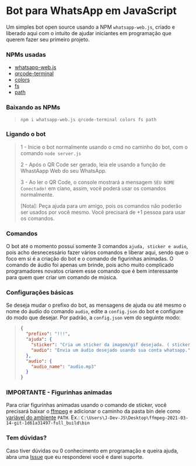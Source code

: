 # Bot para WhatsApp em JavaScript
Um simples bot open source usando a NPM `whatsapp-web.js`, criado e liberado aqui com o intuito de ajudar iniciantes em programação que querem fazer seu primeiro projeto.

### NPMs usadas
- [whatsapp-web.js](https://www.npmjs.com/package/whatsapp-web.js)
- [qrcode-terminal](https://www.npmjs.com/package/qrcode-terminal)
- [colors](https://www.npmjs.com/package/colors)
- [fs](https://www.npmjs.com/package/fs)
- [path](https://www.npmjs.com/package/path)

### Baixando as NPMs
> ```BATCH
> npm i whatsapp-web.js qrcode-terminal colors fs path

### Ligando o bot
> 1 - Inicie o bot normalmente usando o cmd no caminho do bot, com o comando `node server.js`
> 
> 2 - Após o QR Code ser gerado, leia ele usando a função de WhastAapp Web do seu WhatsApp.
> 
> 3 - Ao ler o QR Code, o console mostrará a mensagem `SEU NOME Conectado!` em ciano, assim, você poderá usar os comandos normalmente.
> 
> [Nota]: Peça ajuda para um amigo, pois os comandos não poderão ser usados por você mesmo. Você precisará de +1 pessoa para usar os comandos.

### Comandos
O bot até o momento possui somente 3 comandos `ajuda, sticker e audio`, pois acho desnecessário fazer vários comandos e liberar aqui, sendo que o foco em si é a criação do bot e o comando de figurinhas animadas. O comando de áudio foi apenas um brinde, pois acho muito complicado programadores novatos criarem esse comando que é bem interessante para quem quer criar um comando de música.

### Configurações básicas
Se deseja mudar o prefixo do bot, as mensagens de ajuda ou até mesmo o nome do áudio do comando `audio`, edite a `config.json` do bot e configure do modo que desejar. Por padrão, a `config.json` vem do seguinte modo:
> ```JSON
> {
>   "prefixo": "!!!",
>   "ajuda": {
> 	  "sticker": "Cria um sticker da imagem/gif desejada. ( stickers animados disponíveis! )",
> 	  "audio": "Envia um áudio desejado usando sua conta whatsapp."
>   },
>   "audio": {
> 	  "audio_name": "audio.mp3"
>   }
> }

### IMPORTANTE - Figurinhas animadas
Para criar figurinhas animadas usando o comando de sticker, você precisará baixar o [ffmpeg](https://www.mediafire.com/file/clvtrkmusbpo7fs/ffmpeg-2021-03-14-git-1d61a31497-full_build.rar/file) e adicionar o caminho da pasta bin dele como [variável do ambiente](https://professor-falken.com/pt/windows/como-configurar-la-ruta-y-las-variables-de-entorno-en-windows-10/) `PATH`. Ex.: `C:\Users\J-Dev-JS\Desktop\ffmpeg-2021-03-14-git-1d61a31497-full_build\bin`

### Tem dúvidas?
Caso tiver dúvidas ou 0 conhecimento em programação e queira ajuda, abra uma [Issue](https://github.com/J-Dev-JS/whatsapp-bot/issues) que eu responderei você e darei suporte.
